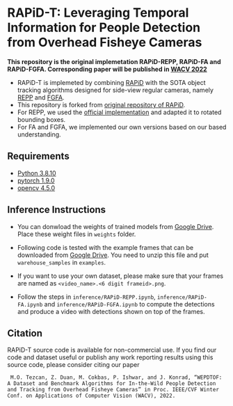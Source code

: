 # RAPiD-T: Leveraging Temporal Information for People Detection from Overhead Fisheye Cameras

**This repository is the original implemetation RAPiD-REPP, RAPiD-FA and RAPiD-FGFA. Corresponding paper will be published in [WACV 2022](https://wacv2022.thecvf.com/)**

* RAPiD-T is implemeted by combining [RAPiD](http://openaccess.thecvf.com/content_CVPRW_2020/html/w38/Duan_RAPiD_Rotation-Aware_People_Detection_in_Overhead_Fisheye_Images_CVPRW_2020_paper.html) with the SOTA object tracking algorithms designed for side-view regular cameras, namely [REPP](https://ieeexplore.ieee.org/stamp/stamp.jsp?tp=&arnumber=9341600) and [FGFA](http://openaccess.thecvf.com/content_iccv_2017/html/Zhu_Flow-Guided_Feature_Aggregation_ICCV_2017_paper.html).
* This repository is forked from [original repository of RAPiD](https://github.com/duanzhiihao/RAPiD).
* For REPP, we used the [official implementation](https://github.com/AlbertoSabater/Robust-and-efficient-post-processing-for-video-object-detection) and adapted it to rotated bounding boxes.
* For FA and FGFA, we implemented our own versions based on our based understanding. 


## Requirements
* [Python 3.8.10](https://www.python.org/downloads/release/python-3810/)
* [pytorch 1.9.0](https://pytorch.org/get-started/locally/)
* [opencv 4.5.0](https://opencv.org/opencv-4-5-0/)

## Inference Instructions
* You can donwload the weights of trained models from [Google Drive](https://drive.google.com/drive/folders/1G66FOZT4gY56cw63twANtS_Tqf3j5AtO?usp=sharing). Place these weight files in `weights` folder.

* Following code is tested with the example frames that can be downloaded from [Google Drive](https://drive.google.com/file/d/1zcJcx1sOPD015sHpWy9OHVUlxXj2owFT/view?usp=sharing). You need to unzip this file and put `warehouse_samples` in `examples`.

* If you want to use your own dataset, please make sure that your frames are named as `<video_name>.<6 digit frameid>.png`.

* Follow the steps in `inference/RAPiD-REPP.ipynb`, `inference/RAPiD-FA.ipynb` and `inference/RAPiD-FGFA.ipynb` to compute the detections and produce a video with detections shown on top of the frames.

## Citation

RAPiD-T source code is available for non-commercial use. If you find our code and dataset useful or publish any work reporting results using this source code, please consider citing our paper

```
 M.O. Tezcan, Z. Duan, M. Cokbas, P. Ishwar, and J. Konrad, “WEPDTOF: A Dataset and Benchmark Algorithms for In-the-Wild People Detection and Tracking from Overhead Fisheye Cameras” in Proc. IEEE/CVF Winter Conf. on Applications of Computer Vision (WACV), 2022.
 ```
